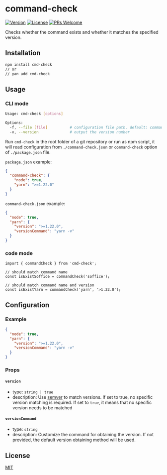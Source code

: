 # command-check

<p>
  <a href="https://www.npmjs.com/package/umi"><img src="https://badgen.net/npm/v/cmd-check" alt="Version" /></a>
  <a href="https://www.npmjs.com/package/umi"><img src="https://badgen.net/npm/license/cmd-check" alt="License" /></a>
  <a href="https://github.com/ystarlongzi/command-check"><img src="https://img.shields.io/badge/PRs-welcome-brightgreen.svg?style=flat-square" alt="PRs Welcome"></a>
</p>

Checks whether the command exists and whether it matches the specified version.

## Installation
```bash
npm install cmd-check
// or
// yan add cmd-check
```

## Usage
### CLI mode

```bash
Usage: cmd-check [options]

Options:
  -f, --file [file]          # configuration file path. default: command-check.json
  -v, --version              # output the version number
```

Run `cmd-check` in the root folder of a git repository or run as npm script, it will read configuration from `./command-check.json` or `command-check` option of `./package.json` file.

`package.json` example:
```json
{
  "command-check": {
    "node": true,
    "yarn": ">=1.22.0"
  }
}

```

`command-check.json` example:

```json
{
  "node": true,
  "yarn": {
    "version": ">=1.22.0",
    "versionCommand": "yarn -v"
  }
}
```


### code mode
```
import { commandCheck } from 'cmd-check';

// should match command name
const isExistSoffice = commandCheck('soffice');

// should match command name and version
const isExistYarn = commandCheck('yarn', '>1.22.0');
```

## Configuration
### Example
```json
{
  "node": true,
  "yarn": {
    "version": ">=1.22.0",
    "versionCommand": "yarn -v"
  }
}
```

### Props
#### `version`
  - type: `string | true`
  - description: Use [semver](https://www.npmjs.com/package/semver) to match versions. If set to true, no specific version matching is required. If set to `true`, it means that no specific version needs to be matched

#### `versionCommand`
  - type: `string`
  - description: Customize the command for obtaining the version. If not provided, the default version obtaining method will be used.

## License
[MIT](./LICENSE.md)
